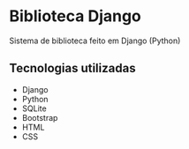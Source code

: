 # Biblioteca Django
 Sistema de biblioteca feito em Django (Python)
 
## Tecnologias utilizadas 
<ul>
    <li>Django</li>
    <li>Python</li>
    <li>SQLite</li>
    <li>Bootstrap</li>
    <li>HTML</li> 
    <li>CSS</li> 
</ul>